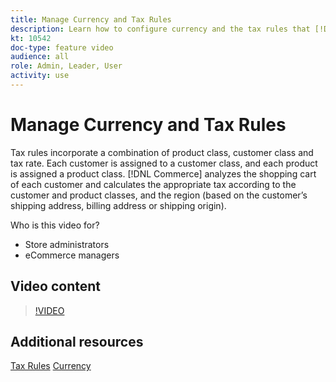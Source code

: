 ```yaml
---
title: Manage Currency and Tax Rules
description: Learn how to configure currency and the tax rules that [!DNL Commerce] uses to calculate the appropriate tax according to the customer and product classes.
kt: 10542
doc-type: feature video
audience: all
role: Admin, Leader, User
activity: use
---
```

# Manage Currency and Tax Rules

Tax rules incorporate a combination of product class, customer class and tax rate. Each customer is assigned to a customer class, and each product is assigned a product class. [!DNL Commerce] analyzes the shopping cart of each customer and calculates the appropriate tax according to the customer and product classes, and the region (based on the customer’s shipping address, billing address or shipping origin).

Who is this video for?

- Store administrators
- eCommerce managers

## Video content

>[!VIDEO](https://video.tv.adobe.com/v/343657?quality=12&learn=on)

## Additional resources

[Tax Rules](https://docs.magento.com/user-guide/tax/tax-rules.html)
[Currency](https://docs.magento.com/user-guide/stores/currency.html)
